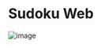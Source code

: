 # Sudoku Web
![image](https://user-images.githubusercontent.com/64100540/185255005-d115fd47-82cc-4821-bc19-77dd947ef1e5.png)
